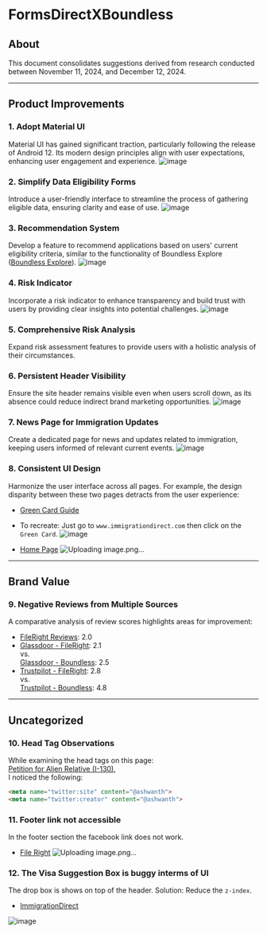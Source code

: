 # FormsDirectXBoundless

## About
This document consolidates suggestions derived from research conducted between November 11, 2024, and December 12, 2024.

---

## Product Improvements

### 1. Adopt Material UI
Material UI has gained significant traction, particularly following the release of Android 12. Its modern design principles align with user expectations, enhancing user engagement and experience.
![image](https://github.com/user-attachments/assets/f6534e51-10f6-4432-9feb-cf053a051a5c)

### 2. Simplify Data Eligibility Forms
Introduce a user-friendly interface to streamline the process of gathering eligible data, ensuring clarity and ease of use.
![image](https://github.com/user-attachments/assets/d5f063cf-ac58-40b8-b6cd-42b538ba4717)

### 3. Recommendation System
Develop a feature to recommend applications based on users' current eligibility criteria, similar to the functionality of Boundless Explore ([Boundless Explore](https://explore.boundless.com/)).
![image](https://github.com/user-attachments/assets/349974df-eb53-4b53-88f9-bf20de4a4db7)

### 4. Risk Indicator
Incorporate a risk indicator to enhance transparency and build trust with users by providing clear insights into potential challenges.
![image](https://github.com/user-attachments/assets/8faa24b8-245c-4412-9b6e-e4b694cae709)

### 5. Comprehensive Risk Analysis
Expand risk assessment features to provide users with a holistic analysis of their circumstances.

### 6. Persistent Header Visibility
Ensure the site header remains visible even when users scroll down, as its absence could reduce indirect brand marketing opportunities.
![image](https://github.com/user-attachments/assets/301cd668-e225-43d0-a3cf-99c27855c422)

### 7. News Page for Immigration Updates
Create a dedicated page for news and updates related to immigration, keeping users informed of relevant current events.
![image](https://github.com/user-attachments/assets/9b300ca7-439a-4a0d-b2fc-0863ff657789)

### 8. Consistent UI Design
Harmonize the user interface across all pages. For example, the design disparity between these two pages detracts from the user experience:
- [Green Card Guide](https://www.immigrationdirect.com/green-card-guide/)
* To recreate: Just go to `www.immigrationdirect.com` then click on the `Green Card`.
![image](https://github.com/user-attachments/assets/b38ab5b6-b2c9-4c8a-8c7e-40f481265f43)
- [Home Page](https://www.immigrationdirect.com/)
![Uploading image.png…]()

---

## Brand Value

### 9. Negative Reviews from Multiple Sources
A comparative analysis of review scores highlights areas for improvement:
- [FileRight Reviews](https://www.reviews.io/company-reviews/store/fileright-com): 2.0
- [Glassdoor - FileRight](https://www.glassdoor.co.in/Reviews/FileRight-Reviews-E1091389.htm): 2.1  
  vs.  
  [Glassdoor - Boundless](https://www.glassdoor.co.in/Overview/Working-at-Boundless-Immigration-EI_IE2018938.11,32.htm): 2.5
- [Trustpilot - FileRight](https://www.trustpilot.com/review/www.fileright.com): 2.8  
  vs.  
  [Trustpilot - Boundless](https://www.trustpilot.com/review/boundless.com): 4.8

---

## Uncategorized

### 10. Head Tag Observations
While examining the head tags on this page:  
[Petition for Alien Relative (I-130)](https://www.immigrationdirect.com/petition-for-alien-relative-i130-preparation-service/),  
I noticed the following:
```html
<meta name="twitter:site" content="@ashwanth">
<meta name="twitter:creator" content="@ashwanth">
```

### 11. Footer link not accessible
In the footer section the facebook link does not work.
- [File Right](https://www.fileright.com/)
![Uploading image.png…]()

### 12. The Visa Suggestion Box is buggy interms of UI
The drop box is shows on top of the header.
Solution: Reduce the `z-index`.
- [ImmigrationDirect](https://www.immigrationdirect.com/)

![image](https://github.com/user-attachments/assets/ce0a8a41-a3fa-4c84-acd9-3cf9482d30ea)
